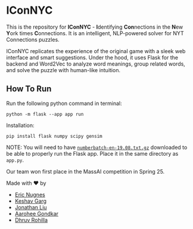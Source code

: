 # IConNYC

This is the repository for **IConNYC** - **I**dentifying **Con**nections in the **N**ew **Y**ork times **C**onnections. It is an intelligent, NLP-powered solver for NYT Connections puzzles.

IConNYC replicates the experience of the original game with a sleek web interface and smart suggestions. Under the hood, it uses Flask for the backend and Word2Vec to analyze word meanings, group related words, and solve the puzzle with human-like intuition.

## How To Run

Run the following python command in terminal:

```
python -m flask --app app run
```

Installation:

```
pip install flask numpy scipy gensim
```

NOTE: You will need to have [`numberbatch-en-19.08.txt.gz`](https://conceptnet.s3.amazonaws.com/downloads/2019/numberbatch/numberbatch-en-19.08.txt.gz) downloaded to be able to properly run the Flask app. Place it in the same directory as `app.py`.

Our team won first place in the MassAI competition in Spring 25.

Made with ❤️ by

-   [Eric Nugnes](https://github.com/eric27n)
-   [Keshav Garg](https://github.com/keshavgarg616)
-   [Jonathan Liu](https://github.com/jonathanliu72)
-   [Aarohee Gondkar](https://github.com/aarohee-he)
-   [Dhruv Rohilla](https://github.com/dhruvrohilla19)
